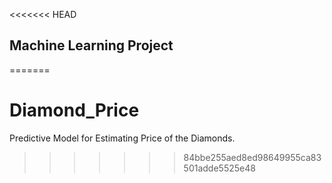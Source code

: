 <<<<<<< HEAD
## Machine Learning Project
=======
# Diamond_Price
Predictive Model for Estimating Price of the Diamonds.
>>>>>>> 84bbe255aed8ed98649955ca83501adde5525e48
